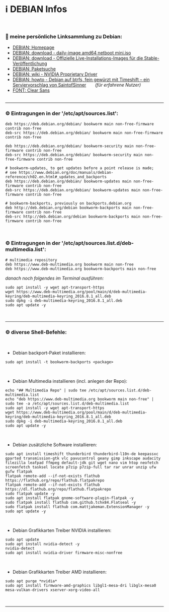 # ℹ️ DEBIAN Infos
 ⠀ ⠀ ⠀ ⠀ ⠀ ⠀ 
 ⠀ ⠀ ⠀ ⠀ ⠀ ⠀ 
### 🔗 meine persönliche Linksammlung zu Debian:
- [DEBIAN: Homepage](https://www.debian.org/)
- [DEBIAN: download - daily-image amd64 netboot mini.iso](https://d-i.debian.org/daily-images/amd64/daily/netboot/mini.iso)
- [DEBIAN: download - Offizielle Live-Installations-Images für die Stable-Veröffentlichung](https://cdimage.debian.org/debian-cd/current-live/amd64/iso-hybrid/)  
- [DEBIAN: Paketsuche](https://packages.debian.org/de/)  
- [DEBIAN: wiki - NVIDIA Proprietary Driver](https://wiki.debian.org/NvidiaGraphicsDrivers)  
- [DEBIAN: howto - Debian auf btrfs, fein gewürzt mit Timeshift – ein Serviervorschlag von SaintofSinner](https://saintofsinner.de/debian-auf-btrfs-fein-gewuerzt-mit-timeshift-ein-serviervorschlag/)⠀ ⠀ *(für erfahrene Nutzer)* 
- [FONT: Clear Sans](https://www.fontsquirrel.com/fonts/clear-sans)  
 ⠀ ⠀ ⠀ ⠀ ⠀ ⠀ 
 ⠀ ⠀ ⠀ ⠀ ⠀ ⠀
______________________________________________________________________________________________________
### ⚙️ Eintragungen in der '/etc/apt/sources.list':
```
deb https://deb.debian.org/debian/ bookworm main non-free-firmware contrib non-free
deb-src https://deb.debian.org/debian/ bookworm main non-free-firmware contrib non-free

deb https://deb.debian.org/debian/ bookworm-security main non-free-firmware contrib non-free
deb-src https://deb.debian.org/debian/ bookworm-security main non-free-firmware contrib non-free

# bookworm-updates, to get updates before a point release is made;
# see https://www.debian.org/doc/manuals/debian-reference/ch02.en.html#_updates_and_backports
deb https://deb.debian.org/debian/ bookworm-updates main non-free-firmware contrib non-free
deb-src https://deb.debian.org/debian/ bookworm-updates main non-free-firmware contrib non-free

# bookworm-backports, previously on backports.debian.org
deb http://deb.debian.org/debian bookworm-backports main non-free-firmware contrib non-free
deb-src http://deb.debian.org/debian bookworm-backports main non-free-firmware contrib non-free
```
 ⠀ ⠀ ⠀ ⠀ ⠀ 
### ⚙️ Eintragungen in der '/etc/apt/sources.list.d/deb-multimedia.list':
```
# multimedia repository
deb https://www.deb-multimedia.org bookworm main non-free
deb https://www.deb-multimedia.org bookworm-backports main non-free
```
*danach noch folgendes im Terminal ausführen:*
```
sudo apt install -y wget apt-transport-https
wget https://www.deb-multimedia.org/pool/main/d/deb-multimedia-keyring/deb-multimedia-keyring_2016.8.1_all.deb
sudo dpkg -i deb-multimedia-keyring_2016.8.1_all.deb
sudo apt update -y
```
 ⠀ ⠀ ⠀ ⠀ ⠀ ⠀ ⠀ ⠀
 ⠀ ⠀ ⠀ ⠀ ⠀ ⠀ 
______________________________________________________________________________________________________
### ⚙️ diverse Shell-Befehle:
 ⠀ ⠀ ⠀ ⠀ ⠀ 
- Debian backport-Paket installieren:
```
sudo apt install -t bookworm-backports <package>
```
 ⠀ ⠀ ⠀ ⠀ ⠀ 
 ⠀ ⠀ ⠀ ⠀ ⠀ 
- Debian Multimedia installieren (incl. anlegen der Repo):
```
echo "## Multimedia Repo" | sudo tee /etc/apt/sources.list.d/deb-multimedia.list
echo "deb https://www.deb-multimedia.org bookworm main non-free" | sudo tee -a /etc/apt/sources.list.d/deb-multimedia.list
sudo apt install -y wget apt-transport-https
wget https://www.deb-multimedia.org/pool/main/d/deb-multimedia-keyring/deb-multimedia-keyring_2016.8.1_all.deb
sudo dpkg -i deb-multimedia-keyring_2016.8.1_all.deb
sudo apt update -y
```
 ⠀ ⠀ ⠀ ⠀ ⠀ ⠀ ⠀ ⠀
 ⠀ ⠀ ⠀ ⠀ ⠀ ⠀ 
 - Debian zusätzliche Software installieren:
```
sudo apt install timeshift thunderbird thunderbird-l10n-de keepassxc gparted transmission-gtk vlc pavucontrol geany gimp inkscape audacity filezilla leafpad ffmpeg default-jdk git wget nano vim htop neofetch screenfetch tasksel locate p7zip p7zip-full tar rar unrar unzip ufw gufw flatpak
flatpak remote-add --if-not-exists flathub https://flathub.org/repo/flathub.flatpakrepo
flatpak remote-add --if-not-exists flathub https://dl.flathub.org/repo/flathub.flatpakrepo
sudo flatpak update -y
sudo apt install flatpak gnome-software-plugin-flatpak -y
sudo flatpak install flathub com.github.tchx84.Flatseal -y
sudo flatpak install flathub com.mattjakeman.ExtensionManager -y
sudo apt update -y
```
 ⠀ ⠀ ⠀ ⠀ ⠀ ⠀ ⠀ ⠀
 ⠀ ⠀ ⠀ ⠀ ⠀ ⠀ 
  - Debian Grafikkarten Treiber NVIDIA installieren:
```
sudo apt update
sudo apt install nvidia-detect -y
nvidia-detect
sudo apt install nvidia-driver firmware-misc-nonfree
```
 ⠀ ⠀ ⠀ ⠀ ⠀ ⠀ ⠀ ⠀
 ⠀ ⠀ ⠀ ⠀ ⠀ ⠀ 
   - Debian Grafikkarten Treiber AMD installieren:
```
sudo apt purge *nvidia*
sudo apt install firmware-amd-graphics libgl1-mesa-dri libglx-mesa0 mesa-vulkan-drivers xserver-xorg-video-all
```
 ⠀ ⠀ ⠀ ⠀ ⠀ ⠀ ⠀ ⠀
 ⠀ ⠀ ⠀ ⠀ ⠀ ⠀ 
______________________________________________________________________________________________________
